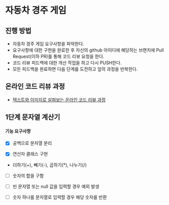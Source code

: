 # 자동차 경주 게임
## 진행 방법
* 자동차 경주 게임 요구사항을 파악한다.
* 요구사항에 대한 구현을 완료한 후 자신의 github 아이디에 해당하는 브랜치에 Pull Request(이하 PR)를 통해 코드 리뷰 요청을 한다.
* 코드 리뷰 피드백에 대한 개선 작업을 하고 다시 PUSH한다.
* 모든 피드백을 완료하면 다음 단계를 도전하고 앞의 과정을 반복한다.

## 온라인 코드 리뷰 과정
* [텍스트와 이미지로 살펴보는 온라인 코드 리뷰 과정](https://github.com/next-step/nextstep-docs/tree/master/codereview)


## 1단계 문자열 계산기
#### 기능 요구사항

- [X] 공백으로 문자열 분리

- [X] 연산자 클래스 구현 
* 더하기(+), 빼기(-), 곱하기(*), 나누기(/)

- [ ] 숫자의 합을 구함

- [ ] 빈 문자열 또는 null 값을 입력할 경우 예외 발생
- [ ] 숫자 하나를 문자열로 입력할 경우 해당 숫자를 반환
